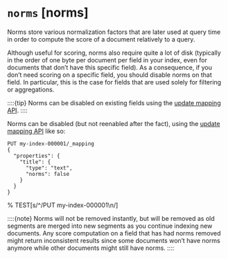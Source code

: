 # `norms` [norms]

Norms store various normalization factors that are later used at query time in order to compute the score of a document relatively to a query.

Although useful for scoring, norms also require quite a lot of disk (typically in the order of one byte per document per field in your index, even for documents that don’t have this specific field). As a consequence, if you don’t need scoring on a specific field, you should disable norms on that field. In particular, this is the case for fields that are used solely for filtering or aggregations.

::::{tip} 
Norms can be disabled on existing fields using the [update mapping API](indices-put-mapping.md).
::::


Norms can be disabled (but not reenabled after the fact), using the [update mapping API](indices-put-mapping.md) like so:

```console
PUT my-index-000001/_mapping
{
  "properties": {
    "title": {
      "type": "text",
      "norms": false
    }
  }
}
```

%  TEST[s/^/PUT my-index-000001\n/]

::::{note} 
Norms will not be removed instantly, but will be removed as old segments are merged into new segments as you continue indexing new documents. Any score computation on a field that has had norms removed might return inconsistent results since some documents won’t have norms anymore while other documents might still have norms.
::::


